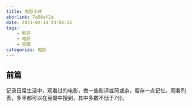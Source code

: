 ```yaml
---
title: 电影小评
abbrlink: 7a56ef2a
date: 2021-02-14 23:08:13
tags:
    - 影评
    - 电影
    - 豆瓣
categories: 电影
---
```


## 前篇
记录日常生活中，观看过的电影，做一些影评或简或杂，留存一点记忆。观看列表，多半都可以在豆瓣中搜到，其中多数不低于7分。

